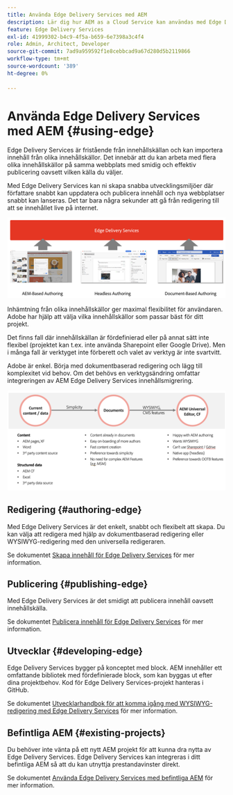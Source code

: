 ```yaml
---
title: Använda Edge Delivery Services med AEM
description: Lär dig hur AEM as a Cloud Service kan användas med Edge Delivery Services.
feature: Edge Delivery Services
exl-id: 41999302-b4c9-4f5a-b659-6e7398a3c4f4
role: Admin, Architect, Developer
source-git-commit: 7ad9a959592f1e8cebbcad9a67d280d5b2119866
workflow-type: tm+mt
source-wordcount: '389'
ht-degree: 0%

---
```



# Använda Edge Delivery Services med AEM {#using-edge}

Edge Delivery Services är fristående från innehållskällan och kan importera innehåll från olika innehållskällor. Det innebär att du kan arbeta med flera olika innehållskällor på samma webbplats med smidig och effektiv publicering oavsett vilken källa du väljer.

Med Edge Delivery Services kan ni skapa snabba utvecklingsmiljöer där författare snabbt kan uppdatera och publicera innehåll och nya webbplatser snabbt kan lanseras. Det tar bara några sekunder att gå från redigering till att se innehållet live på internet.

![Innehållskällor för Edge Delivery](assets/content-sources.png)

Inhämtning från olika innehållskällor ger maximal flexibilitet för användaren. Adobe har hjälp att välja vilka innehållskällor som passar bäst för ditt projekt.

Det finns fall där innehållskällan är fördefinierad eller på annat sätt inte flexibel (projektet kan t.ex. inte använda Sharepoint eller Google Drive). Men i många fall är verktyget inte förberett och valet av verktyg är inte svartvitt.

Adobe är enkel. Börja med dokumentbaserad redigering och lägg till komplexitet vid behov. Om det behövs en verktygsändring omfattar integreringen av AEM Edge Delivery Services innehållsmigrering.

![Flexibel innehållskälla](assets/content-source-flexiblity.png)

## Redigering {#authoring-edge}

Med Edge Delivery Services är det enkelt, snabbt och flexibelt att skapa. Du kan välja att redigera med hjälp av dokumentbaserad redigering eller WYSIWYG-redigering med den universella redigeraren.

Se dokumentet [Skapa innehåll för Edge Delivery Services](/help/edge/wysiwyg-authoring/authoring.md) för mer information.

## Publicering {#publishing-edge}

Med Edge Delivery Services är det smidigt att publicera innehåll oavsett innehållskälla.

Se dokumentet [Publicera innehåll för Edge Delivery Services](/help/edge/wysiwyg-authoring/publishing.md) för mer information.

## Utvecklar {#developing-edge}

Edge Delivery Services bygger på konceptet med block. AEM innehåller ett omfattande bibliotek med fördefinierade block, som kan byggas ut efter dina projektbehov. Kod för Edge Delivery Services-projekt hanteras i GitHub.

Se dokumentet [Utvecklarhandbok för att komma igång med WYSIWYG-redigering med Edge Delivery Services](/help/edge/wysiwyg-authoring/edge-dev-getting-started.md) för mer information.

## Befintliga AEM {#existing-projects}

Du behöver inte vänta på ett nytt AEM projekt för att kunna dra nytta av Edge Delivery Services. Edge Delivery Services kan integreras i ditt befintliga AEM så att du kan utnyttja prestandavinster direkt.

Se dokumentet [Använda Edge Delivery Services med befintliga AEM](/help/edge/wysiwyg-authoring/existing-projects.md) för mer information.
